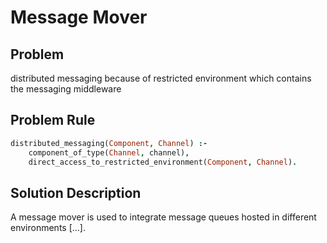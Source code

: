 # Message Mover

## Problem
distributed messaging because of restricted environment which contains the messaging middleware

## Problem Rule

```prolog
distributed_messaging(Component, Channel) :-
    component_of_type(Channel, channel),
    direct_access_to_restricted_environment(Component, Channel).
```

## Solution Description
A message mover is used to integrate message queues hosted in different environments [...].
